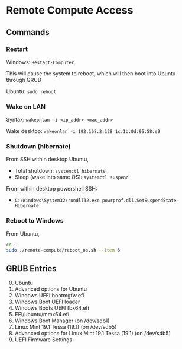 # Remote Compute Access

## Commands

### Restart

Windows: `Restart-Computer`

This will cause the system to reboot, which will then boot into Ubuntu through GRUB

Ubuntu: `sudo reboot`

### Wake on LAN

Syntax: `wakeonlan -i <ip_addr> <mac_addr>`

Wake desktop: `wakeonlan -i 192.168.2.128 1c:1b:0d:95:58:e9`

### Shutdown (hibernate)

From SSH within desktop Ubuntu,

- Total shutdown: `systemctl hibernate`
- Sleep (wake into same OS): `systemctl suspend`

From within desktop powershell SSH:

- `C:\Windows\System32\rundll32.exe powrprof.dll,SetSuspendState Hibernate`

### Reboot to Windows

From Ubuntu,

```bash
cd ~
sudo ./remote-compute/reboot_os.sh --item 6
```

## GRUB Entries

0. Ubuntu
1. Advanced options for Ubuntu
2. Windows UEFI bootmgfw.efi
3. Windows Boot UEFI loader
4. Windows Boots UEFI fbx64.efi
5. EFI/ubuntu/mmx64.efi
6. Windows Boot Manager (on /dev/sdb1)
7. Linux Mint 19.1 Tessa (19.1) (on /dev/sdb5)
8. Advanced options for Linux Mint 19.1 Tessa (19.1) (on /dev/sdb5)
9. UEFI Firmware Settings
